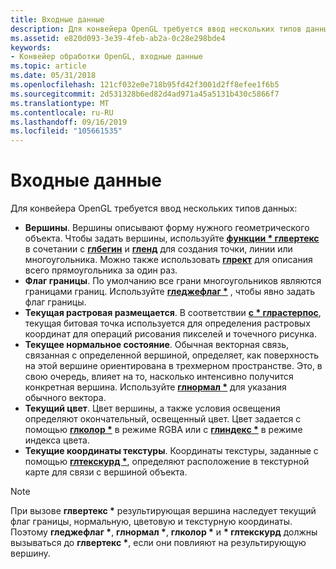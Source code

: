 ```yaml
---
title: Входные данные
description: Для конвейера OpenGL требуется ввод нескольких типов данных.
ms.assetid: e820d093-3e39-4feb-ab2a-0c28e298bde4
keywords:
- Конвейер обработки OpenGL, входные данные
ms.topic: article
ms.date: 05/31/2018
ms.openlocfilehash: 121cf032e0e718b95fd42f3001d2ff8efee1f6b5
ms.sourcegitcommit: 2d531328b6ed82d4ad971a45a5131b430c5866f7
ms.translationtype: MT
ms.contentlocale: ru-RU
ms.lasthandoff: 09/16/2019
ms.locfileid: "105661535"
---
```

# <a name="input-data"></a>Входные данные

Для конвейера OpenGL требуется ввод нескольких типов данных:

-   **Вершины**. Вершины описывают форму нужного геометрического объекта. Чтобы задать вершины, используйте [**функции \* глвертекс**](glvertex-functions.md) в сочетании с [**глбегин**](glbegin.md) и [**гленд**](glend.md) для создания точки, линии или многоугольника. Можно также использовать [**глрект**](glrect-functions.md) для описания всего прямоугольника за один раз.
-   **Флаг границы**. По умолчанию все грани многоугольников являются границами границ. Используйте [**гледжефлаг \***](gledgeflag-functions.md) , чтобы явно задать флаг границы.
-   **Текущая растровая размещается**. В соответствии [**с \* глрастерпос**](glrasterpos-functions.md), текущая битовая точка используется для определения растровых координат для операций рисования пикселей и точечного рисунка.
-   **Текущее нормальное состояние**. Обычная векторная связь, связанная с определенной вершиной, определяет, как поверхность на этой вершине ориентирована в трехмерном пространстве. Это, в свою очередь, влияет на то, насколько интенсивно получится конкретная вершина. Используйте [**глнормал \***](glnormal-functions.md) для указания обычного вектора.
-   **Текущий цвет**. Цвет вершины, а также условия освещения определяют окончательный, освещенный цвет. Цвет задается с помощью [**глколор \***](glcolor-functions.md) в режиме RGBA или с [**глиндекс \***](glindex-functions.md) в режиме индекса цвета.
-   **Текущие координаты текстуры**. Координаты текстуры, заданные с помощью [**глтекскурд \***](gltexcoord-functions.md), определяют расположение в текстурной карте для связи с вершиной объекта.

> [!Note]  
> При вызове **глвертекс \*** результирующая вершина наследует текущий флаг границы, нормальную, цветовую и текстурную координаты. Поэтому **гледжефлаг \***, **глнормал \***, **глколор \*** и **\* глтекскурд** должны вызываться до **глвертекс \***, если они повлияют на результирующую вершину.

 

 

 




